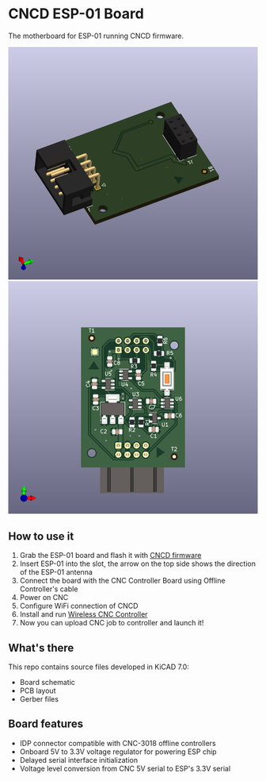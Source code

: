 # CNCD ESP-01 Board

The motherboard for ESP-01 running CNCD firmware.

<img src="docs/cncd-esp01-board-side.png" alt="Board side view" />
<img src="docs/cncd-esp01-board-back.png" alt="Board back view" />

## How to use it

1. Grab the ESP-01 board and flash it with [CNCD firmware](https://github.com/wireless-cnc/cncd-esp01)
2. Insert ESP-01 into the slot, the arrow on the top side shows the direction of the ESP-01 antenna
3. Connect the board with the CNC Controller Board using Offline Controller's cable
4. Power on CNC
5. Configure WiFi connection of CNCD 
6. Install and run [Wireless CNC Controller](https://github.com/wireless-cnc/cnc-controller/releases)
7. Now you can upload CNC job to controller and launch it!

## What's there

This repo contains source files developed in KiCAD 7.0:

* Board schematic
* PCB layout
* Gerber files

## Board features

* IDP connector compatible with CNC-3018 offline controllers
* Onboard 5V to 3.3V voltage regulator for powering ESP chip
* Delayed serial interface initialization
* Voltage level conversion from CNC 5V serial to ESP's 3.3V serial